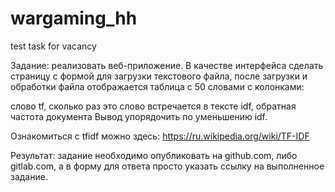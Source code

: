 # wargaming_hh
test task for vacancy


Задание: реализовать веб-приложение. В качестве интерфейса сделать страницу с формой для загрузки текстового файла, после загрузки и обработки файла отображается таблица с 50 словами с колонками:

слово
tf, сколько раз это слово встречается в тексте
idf, обратная частота документа
Вывод упорядочить по уменьшению idf.

Ознакомиться с tfidf можно здесь: https://ru.wikipedia.org/wiki/TF-IDF

 

Результат: задание необходимо опубликовать на github.com, либо gitlab.com, а в форму для ответа просто указать ссылку на выполненное задание. 
